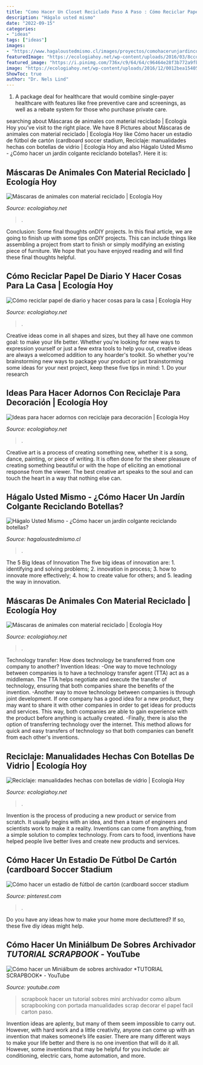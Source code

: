 ```yaml
---
title: "Como Hacer Un Closet Reciclado Paso A Paso : Cómo Reciclar Papel De Diario Y Hacer Cosas Para La Casa"
description: "Hágalo usted mismo"
date: "2022-09-15"
categories:
- "ideas"
tags: ["ideas"]
images:
- "https://www.hagaloustedmismo.cl/images/proyectos/comohacerunjardincolgantereciclandobotellas.jpg"
featuredImage: "https://ecologiahoy.net/wp-content/uploads/2016/03/8ccd51c1c334da8bec0e7ba0404be4b6.jpg"
featured_image: "https://i.pinimg.com/736x/c9/64/64/c96464e28f3b772a9fbc50e587153dfe.jpg"
image: "https://ecologiahoy.net/wp-content/uploads/2016/12/0012bea154053dfc0b85a6f0c8853774.jpg"
ShowToc: true
author: "Dr. Nels Lind"
---
```



1) A package deal for healthcare that would combine single-payer healthcare with features like free preventive care and screenings, as well as a rebate system for those who purchase private care.

	

		
searching about Máscaras de animales con material reciclado | Ecología Hoy you've visit to the right place. We have 8 Pictures about Máscaras de animales con material reciclado | Ecología Hoy like Cómo hacer un estadio de fútbol de cartón (cardboard soccer stadium, Reciclaje: manualidades hechas con botellas de vidrio | Ecología Hoy and also Hágalo Usted Mismo - ¿Cómo hacer un jardín colgante reciclando botellas?. Here it is:
		
    
## Máscaras De Animales Con Material Reciclado | Ecología Hoy

<img loading=lazy src="https://ecologiahoy.net/wp-content/uploads/2016/12/536a367c637ddb4634811d818d1c005b.jpg" onerror="this.onerror=null;this.src='https://tse2.mm.bing.net/th?id=OIP.wpa1DZRwDMGkboQ-iQiYZwHaJ3&amp;pid=15.1';" alt="Máscaras de animales con material reciclado | Ecología Hoy">

_Source: ecologiahoy.net_

>. 

	

Conclusion: Some final thoughts onDIY projects.
In this final article, we are going to finish up with some tips onDIY projects. This can include things like assembling a project from start to finish or simply modifying an existing piece of furniture. We hope that you have enjoyed reading and will find these final thoughts helpful.

    
## Cómo Reciclar Papel De Diario Y Hacer Cosas Para La Casa | Ecología Hoy

<img loading=lazy src="https://ecologiahoy.net/wp-content/uploads/2016/05/pinterest.jpg" onerror="this.onerror=null;this.src='https://tse3.mm.bing.net/th?id=OIP.LYvSXKmAmk2ys0Sb0MqTvAHaEQ&amp;pid=15.1';" alt="Cómo reciclar papel de diario y hacer cosas para la casa | Ecología Hoy">

_Source: ecologiahoy.net_

>. 

	

Creative ideas come in all shapes and sizes, but they all have one common goal: to make your life better. Whether you're looking for new ways to expression yourself or just a few extra tools to help you out, creative ideas are always a welcomed addition to any hoarder's toolkit. So whether you're brainstorming new ways to package your product or just brainstorming some ideas for your next project, keep these five tips in mind: 1. Do your research

    
## Ideas Para Hacer Adornos Con Reciclaje Para Decoración | Ecología Hoy

<img loading=lazy src="https://ecologiahoy.net/wp-content/uploads/2016/03/8ccd51c1c334da8bec0e7ba0404be4b6.jpg" onerror="this.onerror=null;this.src='https://tse4.mm.bing.net/th?id=OIP.RK2jbAKgVulBO6TmeQC-MQHaKu&amp;pid=15.1';" alt="Ideas para hacer adornos con reciclaje para decoración | Ecología Hoy">

_Source: ecologiahoy.net_

>. 

	

Creative art is a process of creating something new, whether it is a song, dance, painting, or piece of writing. It is often done for the sheer pleasure of creating something beautiful or with the hope of eliciting an emotional response from the viewer. The best creative art speaks to the soul and can touch the heart in a way that nothing else can.

    
## Hágalo Usted Mismo - ¿Cómo Hacer Un Jardín Colgante Reciclando Botellas?

<img loading=lazy src="https://www.hagaloustedmismo.cl/images/proyectos/comohacerunjardincolgantereciclandobotellas.jpg" onerror="this.onerror=null;this.src='https://tse1.mm.bing.net/th?id=OIP.wdrAPGrFY6XXMrDilKv5TQHaEK&amp;pid=15.1';" alt="Hágalo Usted Mismo - ¿Cómo hacer un jardín colgante reciclando botellas?">

_Source: hagaloustedmismo.cl_

>. 

	

The 5 Big Ideas of Innovation
The five big ideas of innovation are: 1. identifying and solving problems; 2. innovation in process; 3. how to innovate more effectively; 4. how to create value for others; and 5. leading the way in innovation.

    
## Máscaras De Animales Con Material Reciclado | Ecología Hoy

<img loading=lazy src="https://ecologiahoy.net/wp-content/uploads/2016/12/0012bea154053dfc0b85a6f0c8853774.jpg" onerror="this.onerror=null;this.src='https://tse2.mm.bing.net/th?id=OIP.IdZyUgs3Vu41Om5qjG7qmgHaJ3&amp;pid=15.1';" alt="Máscaras de animales con material reciclado | Ecología Hoy">

_Source: ecologiahoy.net_

>. 

	

Technology transfer: How does technology be transferred from one company to another?
Invention Ideas: 
-One way to move technology between companies is to have a technology transfer agent (TTA) act as a middleman. The TTA helps negotiate and execute the transfer of technology, ensuring that both companies share the benefits of the invention. 
-Another way to move technology between companies is through joint development. If one company has a good idea for a new product, they may want to share it with other companies in order to get ideas for products and services. This way, both companies are able to gain experience with the product before anything is actually created. 
-Finally, there is also the option of transferring technology over the internet. This method allows for quick and easy transfers of technology so that both companies can benefit from each other's inventions.

    
## Reciclaje: Manualidades Hechas Con Botellas De Vidrio | Ecología Hoy

<img loading=lazy src="http://ecologiahoy.net/wp-content/uploads/2017/02/Ideas-para-reciclar-botellas-de-vidrio-2.jpg" onerror="this.onerror=null;this.src='https://tse4.mm.bing.net/th?id=OIP.0EPCI1DbXieVX4G4v00KoAHaEA&amp;pid=15.1';" alt="Reciclaje: manualidades hechas con botellas de vidrio | Ecología Hoy">

_Source: ecologiahoy.net_

>. 

	

Invention is the process of producing a new product or service from scratch. It usually begins with an idea, and then a team of engineers and scientists work to make it a reality. Inventions can come from anything, from a simple solution to complex technology. From cars to food, inventions have helped people live better lives and create new products and services.

    
## Cómo Hacer Un Estadio De Fútbol De Cartón (cardboard Soccer Stadium

<img loading=lazy src="https://i.pinimg.com/736x/c9/64/64/c96464e28f3b772a9fbc50e587153dfe.jpg" onerror="this.onerror=null;this.src='https://tse3.mm.bing.net/th?id=OIP.bJG5Zed2584tq43Q02GAIQHaFj&amp;pid=15.1';" alt="Cómo hacer un estadio de fútbol de cartón (cardboard soccer stadium">

_Source: pinterest.com_

>. 

	

Do you have any ideas how to make your home more decluttered? If so, these five diy ideas might help.

    
## Cómo Hacer Un Miniálbum De Sobres Archivador *TUTORIAL SCRAPBOOK* - YouTube

<img loading=lazy src="http://i.ytimg.com/vi/llaWdIXtFYE/hqdefault.jpg" onerror="this.onerror=null;this.src='https://tse3.mm.bing.net/th?id=OIP.iEOBDSHcblM_VT7TUoYc-gHaFj&amp;pid=15.1';" alt="Cómo hacer un Miniálbum de sobres archivador *TUTORIAL SCRAPBOOK* - YouTube">

_Source: youtube.com_

>scrapbook hacer un tutorial sobres mini archivador como album scrapbooking con portada manualidades scrap decorar el papel facil carton paso. 

	

Invention ideas are aplenty, but many of them seem impossible to carry out. However, with hard work and a little creativity, anyone can come up with an invention that makes someone’s life easier. There are many different ways to make your life better and there is no one invention that will do it all. However, some inventions that may be helpful for you include: air conditioning, electric cars, home automation, and more.

